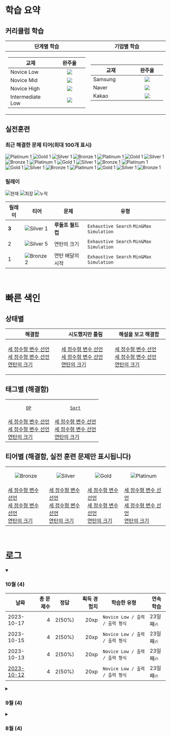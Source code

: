 # 학습 요약

## 커리큘럼 학습

<table>
  <thead>
    <tr>
      <th width="450px">단계별 학습</th>
      <th width="450px">기업별 학습</th>
    </tr>
  </thead>
  <tbody>
    <tr>
      <td align="center">
        <table>
  <thead>
    <tr>
      <th width="180px">교재</th>
      <th width="200px">완주율</th>
    </tr>
  </thead>
  <tbody>
  <tr>
    <td>Novice Low</th>
  <td align="center"><img src="https://progress-bar.dev/32/?scale=395&title=NL&width=150&color=dea61d&suffix=/395&"/></td>
</tr>
  <tr>
      <td>Novice Mid</th>
  <td align="center"><img src="https://progress-bar.dev/6/?scale=241&title=NM&width=150&color=ae2b35&suffix=/241&"/></td>
  </tr>
  <tr>
      <td>Novice High</th>
  <td align="center"><img src="https://progress-bar.dev/6/?scale=242&title=NH&width=150&color=763568&suffix=/242&"/></td>
  </tr>
  <tr>
      <td>Intermediate Low</th>
    <td align="center"><img src="https://progress-bar.dev/5/?scale=138&title=IL&width=150&color=264348&suffix=/138&"/></td>
</tr>

  </tbody>
</table>
      </td>
      <td align="center">
        <table>
  <thead>
    <tr>
      <th width="180px">교재</th>
      <th width="200px">완주율</th>
    </tr>
  </thead>
  <tbody>
  <tr>
    <td>Samsung</th>
  <td align="center"><img src="https://progress-bar.dev/32/?scale=395&title=Samsung&width=150&color=102E8E&suffix=/395&"/></td>
</tr>
  <tr>
      <td>Naver</th>
  <td align="center"><img src="https://progress-bar.dev/6/?scale=241&title=Naver&width=150&color=07CF5D&suffix=/241&"/></td>
  </tr>
  <tr>
      <td>Kakao</th>
  <td align="center"><img src="https://progress-bar.dev/6/?scale=242&title=Kakao&width=150&color=FFCD00&suffix=/242&"/></td>
  </tr>

  </tbody>
</table>
        
  </tbody>
</table>


## 실전훈련
### 최근 해결한 문제 티어(최대 100개 표시)

![Platinum 1](https://img.shields.io/badge/Platinum_1-%2376DDD8.svg) ![Gold 1](https://img.shields.io/badge/Gold_1-%23FFC433.svg) ![Silver 1](https://img.shields.io/badge/Silver_1-%23394960.svg) ![Bronze 1](https://img.shields.io/badge/Bronze_1-%235D3E31.svg) ![Platinum 1](https://img.shields.io/badge/Platinum_1-%2376DDD8.svg) ![Gold 1](https://img.shields.io/badge/Gold_1-%23FFC433.svg) ![Silver 1](https://img.shields.io/badge/Silver_1-%23394960.svg) ![Bronze 1](https://img.shields.io/badge/Bronze_1-%235D3E31.svg) ![Platinum 1](https://img.shields.io/badge/Platinum_1-%2376DDD8.svg) ![Gold 1](https://img.shields.io/badge/Gold_1-%23FFC433.svg) ![Silver 1](https://img.shields.io/badge/Silver_1-%23394960.svg) ![Bronze 1](https://img.shields.io/badge/Bronze_1-%235D3E31.svg) ![Platinum 1](https://img.shields.io/badge/Platinum_1-%2376DDD8.svg) ![Gold 1](https://img.shields.io/badge/Gold_1-%23FFC433.svg) ![Silver 1](https://img.shields.io/badge/Silver_1-%23394960.svg) ![Bronze 1](https://img.shields.io/badge/Bronze_1-%235D3E31.svg) ![Platinum 1](https://img.shields.io/badge/Platinum_1-%2376DDD8.svg) ![Gold 1](https://img.shields.io/badge/Gold_1-%23FFC433.svg) ![Silver 1](https://img.shields.io/badge/Silver_1-%23394960.svg) ![Bronze 1](https://img.shields.io/badge/Bronze_1-%235D3E31.svg)

### 릴레이 

![현재](https://img.shields.io/badge/현재_릴레이-3-%235cb85c.svg?for-the-badge)
![최장](https://img.shields.io/badge/최장_릴레이-10-%23E34F26.svg?for-the-badge)
![누적](https://img.shields.io/badge/누적_릴레이-16-%2300599C.svg?for-the-badge)

|릴레이|티어|문제|유형|
|---|---|---|---|
|**3**|![Silver 1](https://img.shields.io/badge/Silver_1-%23394960.svg)|**루돌프 월드컵**|`Exhaustive Search` `Min&Max` `Simulation`|
|2|![Silver 5](https://img.shields.io/badge/Silver_5-%23394960.svg)|연탄의 크기|`Exhaustive Search` `Min&Max` `Simulation`|
|1|![Bronze 2](https://img.shields.io/badge/Bronze_2-%235D3E31.svg)|연탄 배달의 시작|`Exhaustive Search` `Min&Max` `Simulation`|

&nbsp;&nbsp;&nbsp;&nbsp;&nbsp;

# 빠른 색인

## 상태별
<table>
  <thead>
    <tr>
      <th width="500px">해결함</th>
      <th width="500px">시도했지만 틀림</th>
      <th width="500px">해설을 보고 해결함</th>
    </tr>
  </thead>
  <tbody>
    <tr>
      <td>
        
[세 정수형 변수 선언](https://www.codetree.ai/missions/4/problems/declaration-of-three-natural-numbers/introduction)<br/>[세 정수형 변수 선언](https://www.codetree.ai/missions/4/problems/declaration-of-three-natural-numbers/introduction)<br/>[연탄의 크기](https://www.codetree.ai/problems/size-of-briquette/description)</td>
      <td>
[세 정수형 변수 선언](https://www.codetree.ai/missions/4/problems/declaration-of-three-natural-numbers/introduction)<br/>[세 정수형 변수 선언](https://www.codetree.ai/missions/4/problems/declaration-of-three-natural-numbers/introduction)<br/>[연탄의 크기](https://www.codetree.ai/problems/size-of-briquette/description)</td>
      <td>
[세 정수형 변수 선언](https://www.codetree.ai/missions/4/problems/declaration-of-three-natural-numbers/introduction)<br/>[세 정수형 변수 선언](https://www.codetree.ai/missions/4/problems/declaration-of-three-natural-numbers/introduction)<br/>[연탄의 크기](https://www.codetree.ai/problems/size-of-briquette/description)</td>
    </tr>
  </tbody>
</table>

## 태그별 (해결함)
<table>
  <tbody>
    <tr>
      <td align="center">
        
[`DP`](https://codetree.ai)
      </td>
      <td align="center">
[`Sort`](https://codetree.ai)
      </td>
    </tr>
    <tr>
      <td>
[세 정수형 변수 선언](https://www.codetree.ai/missions/4/problems/declaration-of-three-natural-numbers/introduction)<br/>[세 정수형 변수 선언](https://www.codetree.ai/missions/4/problems/declaration-of-three-natural-numbers/introduction)<br/>[연탄의 크기](https://www.codetree.ai/problems/size-of-briquette/description)</td>
      <td>
[세 정수형 변수 선언](https://www.codetree.ai/missions/4/problems/declaration-of-three-natural-numbers/introduction)<br/>[세 정수형 변수 선언](https://www.codetree.ai/missions/4/problems/declaration-of-three-natural-numbers/introduction)<br/>[연탄의 크기](https://www.codetree.ai/problems/size-of-briquette/description)</td>
    </tr>
  </tbody>
</table>

## 티어별 (해결함, 실전 훈련 문제만 표시됩니다)

<table>
  <tbody>
    <tr>
      <td width="300px" align="center">
        
![Bronze](https://img.shields.io/badge/Bronze-%235D3E31.svg)
      </td>
      <td width="300px" align="center">
![Silver](https://img.shields.io/badge/Silver-%23394960.svg)
      </td>
      <td width="300px" align="center">
![Gold](https://img.shields.io/badge/Gold-%23FFC433.svg)
      </td>
      <td width="300px" align="center">
![Platinum](https://img.shields.io/badge/Platinum-%2376DDD8.svg)
      </td>
    </tr>
    <tr>
      <td>
[세 정수형 변수 선언](https://www.codetree.ai/missions/4/problems/declaration-of-three-natural-numbers/introduction)<br/>[세 정수형 변수 선언](https://www.codetree.ai/missions/4/problems/declaration-of-three-natural-numbers/introduction)<br/>[연탄의 크기](https://www.codetree.ai/problems/size-of-briquette/description)</td>
      <td>
[세 정수형 변수 선언](https://www.codetree.ai/missions/4/problems/declaration-of-three-natural-numbers/introduction)<br/>[세 정수형 변수 선언](https://www.codetree.ai/missions/4/problems/declaration-of-three-natural-numbers/introduction)<br/>[연탄의 크기](https://www.codetree.ai/problems/size-of-briquette/description)</td>
      <td>
[세 정수형 변수 선언](https://www.codetree.ai/missions/4/problems/declaration-of-three-natural-numbers/introduction)<br/>[세 정수형 변수 선언](https://www.codetree.ai/missions/4/problems/declaration-of-three-natural-numbers/introduction)<br/>[연탄의 크기](https://www.codetree.ai/problems/size-of-briquette/description)</td>
    <td>
[세 정수형 변수 선언](https://www.codetree.ai/missions/4/problems/declaration-of-three-natural-numbers/introduction)<br/>[세 정수형 변수 선언](https://www.codetree.ai/missions/4/problems/declaration-of-three-natural-numbers/introduction)<br/>[연탄의 크기](https://www.codetree.ai/problems/size-of-briquette/description)</td>
    </tr>
  </tbody>
</table>


&nbsp;&nbsp;&nbsp;&nbsp;&nbsp;

# 로그

<details open>
  <summary><h3>10월 (4)</h3></summary>
  
  |날짜|총 문제수|정답|획득 경험치|학습한 유형|연속 학습|
  |---|---:|---|---:|---|---|
  |2023-10-17|4|2(50%)|20xp|`Novice Low / 출력 / 출력 형식`|23일째🔥|
  |2023-10-15|4|2(50%)|20xp|`Novice Low / 출력 / 출력 형식`|23일째🔥|
  |2023-10-13|4|2(50%)|20xp|`Novice Low / 출력 / 출력 형식`|23일째🔥|
  |[2023-10-12](https://github.com/chaht01/codetree-TILs/blob/main/231012/README.md)|4|2(50%)|20xp|`Novice Low / 출력 / 출력 형식`|23일째🔥|
</details>

<details>
  <summary><h3>9월 (4)</h3></summary>
  
  |날짜|총 문제수|정답|획득 경험치|학습한 유형|연속 학습|
  |---|---:|---|---:|---|---|
  |2023-09-17|4|2(50%)|20xp|`Novice Low / 출력 / 출력 형식`|23일째🔥|
  |2023-09-15|4|2(50%)|20xp|`Novice Low / 출력 / 출력 형식`|23일째🔥|
  |2023-09-13|4|2(50%)|20xp|`Novice Low / 출력 / 출력 형식`|23일째🔥|
  |[2023-09-12](https://github.com/chaht01/codetree-TILs/blob/main/231012/README.md)|4|2(50%)|20xp|`Novice Low / 출력 / 출력 형식`|23일째🔥|
</details>

<details>
  <summary><h3>8월 (4)</h3></summary>
  
  |날짜|총 문제수|정답|획득 경험치|학습한 유형|연속 학습|
  |---|---:|---|---:|---|---|
  |2023-08-17|4|2(50%)|20xp|`Novice Low / 출력 / 출력 형식`|23일째🔥|
  |2023-08-15|4|2(50%)|20xp|`Novice Low / 출력 / 출력 형식`|23일째🔥|
  |2023-08-13|4|2(50%)|20xp|`Novice Low / 출력 / 출력 형식`|23일째🔥|
  |[2023-08-12](https://github.com/chaht01/codetree-TILs/blob/main/231012/README.md)|4|2(50%)|20xp|`Novice Low / 출력 / 출력 형식`|23일째🔥|
</details>


